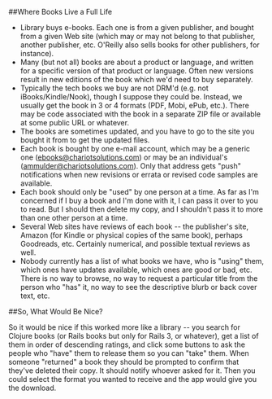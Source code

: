 ##Where Books Live a Full Life

* Library buys e-books. Each one is from a given publisher, and
bought from a given Web site (which may or may not belong to that
publisher, another publisher, etc. O'Reilly also sells books for
other publishers, for instance).
* Many (but not all) books are about a product or language, and
written for a specific version of that product or language. Often new
versions result in new editions of the book which we'd need to buy
separately.
* Typically the tech books we buy are not DRM'd (e.g. not
iBooks/Kindle/Nook), though I suppose they could be. Instead, we
usually get the book in 3 or 4 formats (PDF, Mobi, ePub, etc.). There
may be code associated with the book in a separate ZIP file or
available at some public URL or whatever.
* The books are sometimes updated, and you have to go to the site you
bought it from to get the updated files.
* Each book is bought by one e-mail account, which may be a generic
one (ebooks@chariotsolutions.com) or may be an individual's
(ammulder@chariotsolutions.com). Only that address gets "push"
notifications when new revisions or errata or revised code samples are
available.
* Each book should only be "used" by one person at a time. As far as
I'm concerned if I buy a book and I'm done with it, I can pass it over
to you to read. But I should then delete my copy, and I shouldn't
pass it to more than one other person at a time.
* Several Web sites have reviews of each book -- the publisher's site,
Amazon (for Kindle or physical copies of the same book), perhaps
Goodreads, etc. Certainly numerical, and possible textual reviews as
well.
* Nobody currently has a list of what books we have, who is "using"
them, which ones have updates available, which ones are good or bad,
etc. There is no way to browse, no way to request a particular title
from the person who "has" it, no way to see the descriptive blurb or
back cover text, etc.

##So, What Would Be Nice?

So it would be nice if this worked more like a library -- you search
for Clojure books (or Rails books but only for Rails 3, or whatever),
get a list of them in order of descending ratings, and click some
buttons to ask the people who "have" them to release them so you can
"take" them. When someone "returned" a book they should be prompted
to confirm that they've deleted their copy. It should notify whoever
asked for it. Then you could select the format you wanted to receive
and the app would give you the download.
